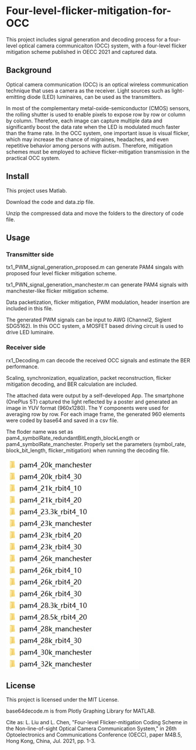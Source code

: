 # Four-level-flicker-mitigation-for-OCC
This project includes signal generation and decoding process for a four-level optical camera communicaiton (OCC) system, with a four-level flicker mitigation scheme published in OECC 2021 and captured data. 
## Background
Optical camera communication (OCC) is an optical wireless communication technique that uses a camera as the receiver. Light sources such as light-emitting diode (LED) luminaires, can be used as the transmitters. 

In most of the complementary metal-oxide-semiconductor (CMOS) sensors, the rolling shutter is used to enable pixels to expose row by row or column by column. Therefore, each image can capture multiple data and significantly boost the data rate when the LED is modulated much faster than the frame rate. In the OCC system, one important issue is visual flicker, which may increase the chance of migraines, headaches, and even repetitive behavior among persons with autism. Therefore, mitigation schemes must be employed to achieve flicker-mitigation transmission in the practical OCC system.
## Install
This project uses Matlab. 

Download the code and data.zip file.

Unzip the compressed data and move the folders to the directory of code file. 

## Usage
### Transmitter side
tx1_PWM_signal_generation_proposed.m can generate PAM4 singals with proposed four level flicker mitigation scheme. 

tx1_PWN_signal_generation_manchester.m can generate PAM4 signals with manchester-like flicker mitigation scheme. 

Data packetization, flicker mitigation, PWM modulation, header insertion are included in this file. 

The generated PWM signals can be input to AWG (Channel2, Siglent SDG5162). In this OCC system, a MOSFET based driving circuit is used to drive LED luminaire.
### Receiver side
rx1_Decoding.m can decode the received OCC signals and estimate the BER performance. 

Scaling, synchronization, equalization, packet reconstruction, flicker mitigation decoding, and BER calculation are included. 

The attached data were output by a self-developed App. The smartphone (OnePlus 5T) captured the light reflected by a poster and generated an image in YUV format (960x1280). The Y components were used for averaging row by row. For each image frame, the generated 960 elements were coded by base64 and saved in a csv file. 

The floder name was set as pam4_symbolRate_redundantBitLength_blockLength or pam4_symbolRate_manchester. Properly set the parameters (symbol_rate, block_bit_length, flicker_mitigation) when running the decoding file. 

![image](https://github.com/Rabby3223/Four-level-flicker-mitigation-for-OCC/blob/main/imgForReadme/folders.jpg)
## License
This project is licensed under the MIT License.

base64decode.m is from Plotly Graphing Library for MATLAB.

Cite as: L. Liu and L. Chen, "Four-level Flicker-mitigation Coding Scheme in the Non-line-of-sight Optical Camera Communication System," in 26th Optoelectronics and Communications Conference (OECC), paper M4B.5, Hong Kong, China, Jul. 2021, pp. 1-3.
